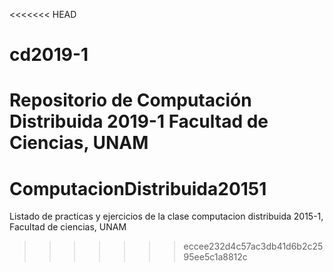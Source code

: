 <<<<<<< HEAD
# cd2019-1
Repositorio de Computación Distribuida 2019-1 Facultad de Ciencias, UNAM
=======
# ComputacionDistribuida20151
Listado de practicas y ejercicios de la clase computacion distribuida 2015-1, Facultad de ciencias, UNAM
>>>>>>> eccee232d4c57ac3db41d6b2c2595ee5c1a8812c
